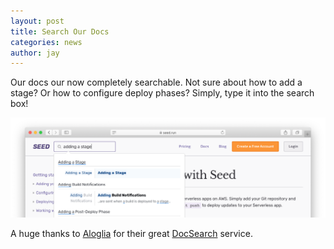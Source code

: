 ```yaml
---
layout: post
title: Search Our Docs
categories: news
author: jay
---
```


Our docs our now completely searchable. Not sure about how to add a stage? Or how to configure deploy phases? Simply, type it into the search box!

![Search box Seed homepage](/assets/blog/search-our-docs/search-box-seed-homepage.png)

A huge thanks to [Aloglia](https://www.algolia.com) for their great [DocSearch](https://community.algolia.com/docsearch/) service.
